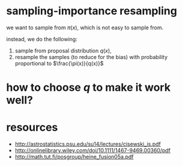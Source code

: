 # sampling-importance resampling

we want to sample from $`\pi(x)`$, which is not easy to sample from. 

instead, we do the following:

1. sample from  proposal distribution $`q(x)`$, 
2. resample the samples (to reduce for the bias) with probability proportional to $`\frac{\pi(x)}{q(x)}`$

# how to choose $`q`$ to make it work well?



# resources

- http://astrostatistics.psu.edu/su14/lectures/cisewski_is.pdf
- http://onlinelibrary.wiley.com/doi/10.1111/1467-9469.00360/pdf
- http://math.tut.fi/posgroup/heine_fusion05a.pdf
